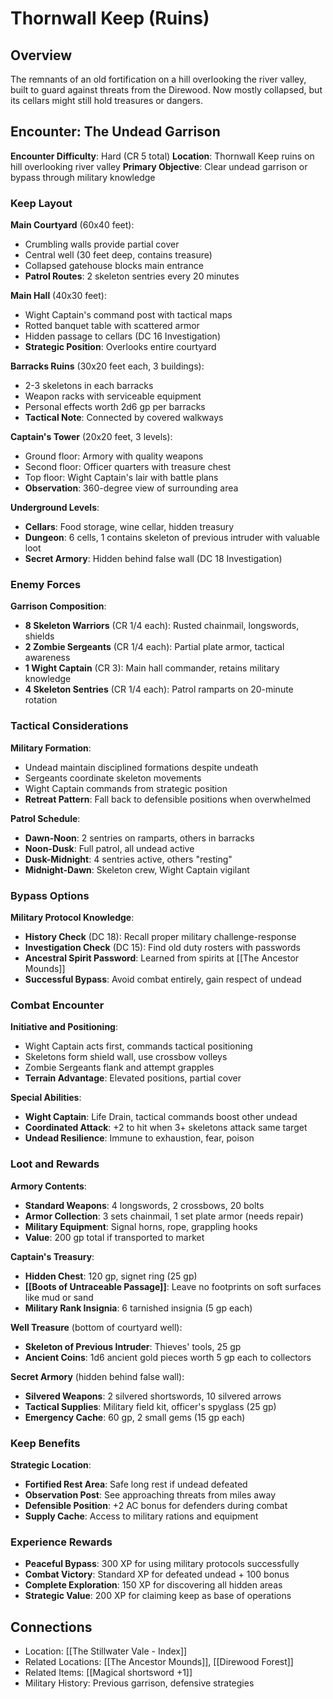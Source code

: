 # Thornwall Keep (Ruins)

## Overview
The remnants of an old fortification on a hill overlooking the river valley, built to guard against threats from the Direwood. Now mostly collapsed, but its cellars might still hold treasures or dangers.

## Encounter: The Undead Garrison
**Encounter Difficulty**: Hard (CR 5 total)
**Location**: Thornwall Keep ruins on hill overlooking river valley
**Primary Objective**: Clear undead garrison or bypass through military knowledge

### Keep Layout
**Main Courtyard** (60x40 feet):
- Crumbling walls provide partial cover
- Central well (30 feet deep, contains treasure)
- Collapsed gatehouse blocks main entrance
- **Patrol Routes**: 2 skeleton sentries every 20 minutes

**Main Hall** (40x30 feet):
- Wight Captain's command post with tactical maps
- Rotted banquet table with scattered armor
- Hidden passage to cellars (DC 16 Investigation)
- **Strategic Position**: Overlooks entire courtyard

**Barracks Ruins** (30x20 feet each, 3 buildings):
- 2-3 skeletons in each barracks
- Weapon racks with serviceable equipment
- Personal effects worth 2d6 gp per barracks
- **Tactical Note**: Connected by covered walkways

**Captain's Tower** (20x20 feet, 3 levels):
- Ground floor: Armory with quality weapons
- Second floor: Officer quarters with treasure chest
- Top floor: Wight Captain's lair with battle plans
- **Observation**: 360-degree view of surrounding area

**Underground Levels**:
- **Cellars**: Food storage, wine cellar, hidden treasury
- **Dungeon**: 6 cells, 1 contains skeleton of previous intruder with valuable loot
- **Secret Armory**: Hidden behind false wall (DC 18 Investigation)

### Enemy Forces
**Garrison Composition**:
- **8 Skeleton Warriors** (CR 1/4 each): Rusted chainmail, longswords, shields
- **2 Zombie Sergeants** (CR 1/4 each): Partial plate armor, tactical awareness
- **1 Wight Captain** (CR 3): Main hall commander, retains military knowledge
- **4 Skeleton Sentries** (CR 1/4 each): Patrol ramparts on 20-minute rotation

### Tactical Considerations
**Military Formation**:
- Undead maintain disciplined formations despite undeath
- Sergeants coordinate skeleton movements
- Wight Captain commands from strategic position
- **Retreat Pattern**: Fall back to defensible positions when overwhelmed

**Patrol Schedule**:
- **Dawn-Noon**: 2 sentries on ramparts, others in barracks
- **Noon-Dusk**: Full patrol, all undead active
- **Dusk-Midnight**: 4 sentries active, others "resting"
- **Midnight-Dawn**: Skeleton crew, Wight Captain vigilant

### Bypass Options
**Military Protocol Knowledge**:
- **History Check** (DC 18): Recall proper military challenge-response
- **Investigation Check** (DC 15): Find old duty rosters with passwords
- **Ancestral Spirit Password**: Learned from spirits at [[The Ancestor Mounds]]
- **Successful Bypass**: Avoid combat entirely, gain respect of undead

### Combat Encounter
**Initiative and Positioning**:
- Wight Captain acts first, commands tactical positioning
- Skeletons form shield wall, use crossbow volleys
- Zombie Sergeants flank and attempt grapples
- **Terrain Advantage**: Elevated positions, partial cover

**Special Abilities**:
- **Wight Captain**: Life Drain, tactical commands boost other undead
- **Coordinated Attack**: +2 to hit when 3+ skeletons attack same target
- **Undead Resilience**: Immune to exhaustion, fear, poison

### Loot and Rewards
**Armory Contents**:
- **Standard Weapons**: 4 longswords, 2 crossbows, 20 bolts
- **Armor Collection**: 3 sets chainmail, 1 set plate armor (needs repair)
- **Military Equipment**: Signal horns, rope, grappling hooks
- **Value**: 200 gp total if transported to market

**Captain's Treasury**:
- **Hidden Chest**: 120 gp, signet ring (25 gp)
- **[[Boots of Untraceable Passage]]**: Leave no footprints on soft surfaces like mud or sand
- **Military Rank Insignia**: 6 tarnished insignia (5 gp each)

**Well Treasure** (bottom of courtyard well):
- **Skeleton of Previous Intruder**: Thieves' tools, 25 gp
- **Ancient Coins**: 1d6 ancient gold pieces worth 5 gp each to collectors

**Secret Armory** (hidden behind false wall):
- **Silvered Weapons**: 2 silvered shortswords, 10 silvered arrows
- **Tactical Supplies**: Military field kit, officer's spyglass (25 gp)
- **Emergency Cache**: 60 gp, 2 small gems (15 gp each)

### Keep Benefits
**Strategic Location**:
- **Fortified Rest Area**: Safe long rest if undead defeated
- **Observation Post**: See approaching threats from miles away
- **Defensible Position**: +2 AC bonus for defenders during combat
- **Supply Cache**: Access to military rations and equipment

### Experience Rewards
- **Peaceful Bypass**: 300 XP for using military protocols successfully
- **Combat Victory**: Standard XP for defeated undead + 100 bonus
- **Complete Exploration**: 150 XP for discovering all hidden areas
- **Strategic Value**: 200 XP for claiming keep as base of operations

## Connections
- Location: [[The Stillwater Vale - Index]]
- Related Locations: [[The Ancestor Mounds]], [[Direwood Forest]]
- Related Items: [[Magical shortsword +1]]
- Military History: Previous garrison, defensive strategies